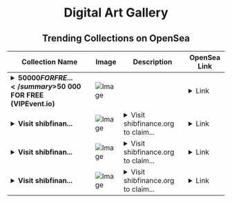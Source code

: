 <div align="center">

# Digital Art Gallery

## Trending Collections on OpenSea

| Collection Name                       | Image                                                                                     | Description                       | OpenSea Link                                                                                          |
|---------------------------------------|-------------------------------------------------------------------------------------------|-----------------------------------|--------------------------------------------------------------------------------------------------------|
| **<details><summary>$50 000 FOR FRE...</summary>$50 000 FOR FREE (VIPEvent.io)</details>** | ![Image](https://i.seadn.io/s/raw/files/34e7b94cdf2c7581c0bc05ef015fea8a.gif?w=500&auto=format?w=200&auto=format) |  | <details><summary>Link</summary>[$50 000 FOR FREE (VIPEvent.io)](https://opensea.io/collection/50-000-for-free-vipevent-io-1109)</details> |
| **<details><summary>Visit shibfinan...</summary>Visit shibfinance.org to claim rewards</details>** | ![Image](https://i.seadn.io/s/raw/files/a75d0a0a07cd0a39acf77cdfb935e4f9.png?w=500&auto=format?w=200&auto=format) | <details><summary>Visit shibfinance.org to claim...</summary>Visit shibfinance.org to claim rewards</details> | <details><summary>Link</summary>[Visit shibfinance.org to claim rewards](https://opensea.io/collection/visit-shibfinance-org-to-claim-rewards-6)</details> |
| **<details><summary>Visit shibfinan...</summary>Visit shibfinance.org to claim rewards</details>** | ![Image](https://i.seadn.io/s/raw/files/a75d0a0a07cd0a39acf77cdfb935e4f9.png?w=500&auto=format?w=200&auto=format) | <details><summary>Visit shibfinance.org to claim...</summary>Visit shibfinance.org to claim rewards</details> | <details><summary>Link</summary>[Visit shibfinance.org to claim rewards](https://opensea.io/collection/visit-shibfinance-org-to-claim-rewards-5)</details> |
| **<details><summary>Visit shibfinan...</summary>Visit shibfinance.org to claim rewards</details>** | ![Image](https://i.seadn.io/s/raw/files/a75d0a0a07cd0a39acf77cdfb935e4f9.png?w=500&auto=format?w=200&auto=format) | <details><summary>Visit shibfinance.org to claim...</summary>Visit shibfinance.org to claim rewards</details> | <details><summary>Link</summary>[Visit shibfinance.org to claim rewards](https://opensea.io/collection/visit-shibfinance-org-to-claim-rewards-4)</details> |

</div>